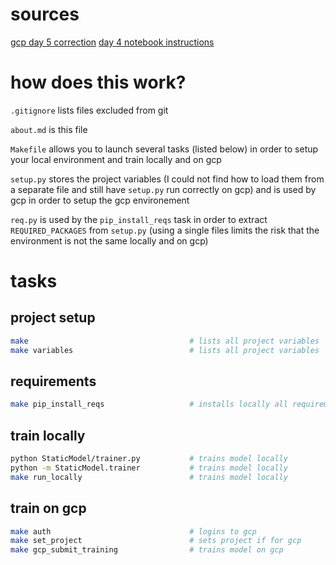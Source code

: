 
# sources

[gcp day 5 correction](https://github.com/lewagon/taxi-fare)
[day 4 notebook instructions](data-challenges/05-Production/04-Deploy-to-Production/Challenge/04-Deploy-to-Production-Challenge.ipynb)

# how does this work?

`.gitignore` lists files excluded from git

`about.md` is this file

`Makefile` allows you to launch several tasks (listed below) in order to setup your local environment and train locally and on gcp

`setup.py` stores the project variables (I could not find how to load them from a separate file and still have `setup.py` run correctly on gcp) and is used by gcp in order to setup the gcp environement

`req.py` is used by the `pip_install_reqs` task in order to extract `REQUIRED_PACKAGES` from `setup.py` (using a single files limits the risk that the environment is not the same locally and on gcp)

# tasks

## project setup

``` zsh
make                                    # lists all project variables
make variables                          # lists all project variables
```

## requirements

``` zsh
make pip_install_reqs                   # installs locally all requirements
```

## train locally

``` zsh
python StaticModel/trainer.py           # trains model locally
python -m StaticModel.trainer           # trains model locally
make run_locally                        # trains model locally
```

## train on gcp

``` zsh
make auth                               # logins to gcp
make set_project                        # sets project if for gcp
make gcp_submit_training                # trains model on gcp
```
